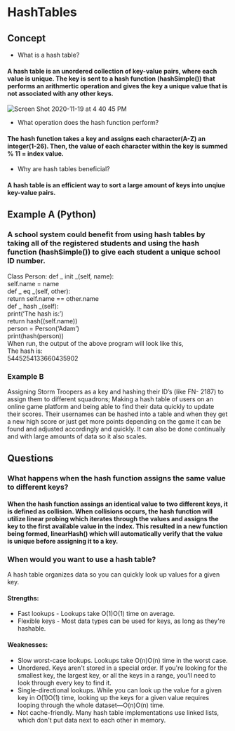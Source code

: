 # HashTables


## Concept
* What is a hash table?

#### A hash table is an unordered collection of key-value pairs, where each value is unique. The key is sent to a hash function (hashSimple()) that performs an arithmertic operation and gives the key a unique value that is not associated with any other keys.

![Screen Shot 2020-11-19 at 4 40 45 PM](https://user-images.githubusercontent.com/73499055/99732993-14ed1c80-2a86-11eb-8a71-6a4207c044f0.png)


* What operation does the hash function perform? 

#### The hash function takes a key and assigns each character(A-Z) an integer(1-26). Then, the value of each character within the key is summed % 11 = index value. 
* Why are hash tables beneficial? 

#### A hash table is an efficient way to sort a large amount of keys into unqiue key-value pairs. 

## Example A (Python)

### A school system could benefit from using hash tables by taking all of the registered students and using the hash function (hashSimple()) to give each student a unique school ID number. 

Class Person:
def _ init _(self, name): <br/>
self.name = name <br/>
def _ eq _(self, other):  <br/>
return self.name == other.name <br/>
def _ hash _(self): <br/>
print(‘The hash is:’) <br/>
return hash((self.name)) <br/>
person = Person(‘Adam’) <br/>
print(hash(person)) <br/>
When run, the output of the above program will look like this, <br/>
The hash is: <br/>
5445254133660435902

### Example B
Assigning Storm Troopers as a key and hashing their ID’s (like FN- 2187) to assign them to different squadrons;
Making a hash table of users on an online game platform and being able to find their data quickly to update their scores. Their usernames can be hashed into a table and when they get a new high score or just get more points depending on the game it can be found and adjusted accordingly and quickly. It can also be done continually and with large amounts of data so it also scales.
## Questions 

### What happens when the hash function assigns the same value to different keys? 

#### When the hash function assings an identical value to two different keys, it is defined as collision. When collisions occurs, the hash function will utilize linear probing which iterates through the values and assigns the key to the first available value in the index. This resulted in a new function being formed, linearHash() which will automatically verify that the value is unique before assigning it to a key.

### When would you want to use a hash table? 
A hash table organizes data so you can quickly look up values for a given key.

#### Strengths:
* Fast lookups - Lookups take O(1)O(1) time on average.
* Flexible keys - Most data types can be used for keys, as long as they're hashable.

#### Weaknesses:
* Slow worst-case lookups. Lookups take O(n)O(n) time in the worst case.
* Unordered. Keys aren't stored in a special order. If you're looking for the smallest key, the largest key, or all the keys in a range, you'll need to look through every key to find it.
* Single-directional lookups. While you can look up the value for a given key in O(1)O(1) time, looking up the keys for a given value requires looping through the whole dataset—O(n)O(n) time.
* Not cache-friendly. Many hash table implementations use linked lists, which don't put data next to each other in memory.
